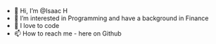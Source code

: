 - 👋 Hi, I’m @Isaac H
- 👀 I’m interested in Programming and have a background in Finance
- 🌱 I love to code
- 📫 How to reach me - here on Github

<!---
ramencover/ramencover is a ✨ special ✨ repository because its `README.md` (this file) appears on your GitHub profile.
You can click the Preview link to take a look at your changes.
--->
